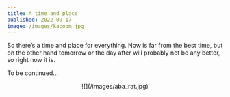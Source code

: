 ```yaml
---
title: A time and place
published: 2022-09-17
image: /images/kaboom.jpg
---
```

So there’s a time and place for everything. Now is far from the best time, but on the other hand tomorrow or the day after will probably not be any better, so right now it is.

To be continued...

<center>![](/images/aba_rat.jpg)</center>
